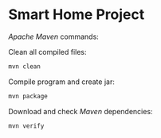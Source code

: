 # Smart Home Project

*Apache Maven* commands:

Clean all compiled files:

```bash
mvn clean 
```

Compile program and create jar:

```bash
mvn package 
```

Download and check *Maven* dependencies:

```bash
mvn verify 
```
